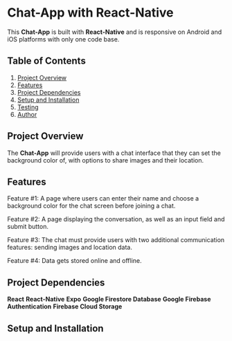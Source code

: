 # Chat-App with React-Native

This **Chat-App** is built with **React-Native** and is responsive on Android and iOS platforms with only one code base.

## Table of Contents

1. [Project Overview](#project-overview)
2. [Features](#features)
3. [Project Dependencies](#project-dependencies)
4. [Setup and Installation](#setup-and-installation)
5. [Testing](#testing)
6. [Author](#author)

## Project Overview

The **Chat-App** will provide users with a chat interface that they can set the background color of, with options to share images and their location.

## Features

Feature #1: A page where users can enter their name and choose a background color for the chat screen before joining a chat.

Feature #2: A page displaying the conversation, as well as an input field and submit button.

Feature #3: The chat must provide users with two additional communication features: sending images and location data.

Feature #4: Data gets stored online and offline.

## Project Dependencies

**React**
**React-Native**
**Expo**
**Google Firestore Database**
**Google Firebase Authentication**
**Firebase Cloud Storage**

## Setup and Installation
